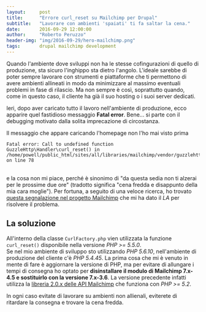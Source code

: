 ```yaml
---
layout:     post
title:      "Errore curl_reset su Mailchimp per Drupal"
subtitle:   "Lavorare con ambienti 'spaiati' ti fa saltar la cena."
date:       2016-09-29 12:00:00
author:     "Roberto Peruzzo"
header-img: "img/2016-09-29/hero-mailchimp.png"
tags:       drupal mailchimp development
---
```


<p>Quando l'ambiente dove sviluppi non ha le stesse cofingurazioni di quello
  di produzione, sta sicuro l'inghippo sta dietro l'angolo. L'ideale sarebbe di
  poter sempre lavorare con strumenti e piattaforme che ti permettono
  di avere ambienti allineati in modo da minimizzare al massimo eventuali
  problemi in fase di rilascio. Ma non sempre è così, soprattutto quando,
  come in questo caso, il cliente ha già il suo hosting o i suoi server dedicati.</p>

<p>Ieri, dopo aver caricato tutto il lavoro nell'ambiente di produzione, ecco apparire
  quel fastidioso messaggio <strong>Fatal error</strong>. Bene... si parte
  con il debugging motivato dalla solita imprecazione di circostanza.</p>

<p>Il messaggio che appare caricando l'homepage non l'ho mai visto prima<br>
  <pre><code>Fatal error: Call to undefined function GuzzleHttp\Handler\curl_reset() in /home/powell/public_html/sites/all/libraries/mailchimp/vendor/guzzlehttp/guzzle/src/Handler/CurlFactory.php on line 78</code></pre><br>
  e la cosa non mi piace, perché è sinonimo di "da questa sedia non ti alzerai
  per le prossime due ore" (tradotto significa "cena fredda e disappunto della
  mia cara moglie"). Per fortuna, a seguito di una veloce ricerca, ho trovato
  <a href="https://www.drupal.org/node/2709615#comment-11129049" target="_blank">questa
    segnalazione nel progetto Mailchimp</a> che mi ha dato il <em>LA</em> per
    risolvere il problema.</p>

<h2 class="section-heading">La soluzione</h2>

<p>All'interno della classe <code>CurlFactory.php</code> vien utilizzata la funzione <code>curl_reset()</code>
  disponibile nella versione <em>PHP >= 5.5.0</em>.<br> Se nel mio ambiente
  di sviluppo sto utilizzando <em>PHP 5.6.10</em>, nell'ambiente di produzione del
  cliente c'è <em>PHP 5.4.45</em>. La prima cosa che mi è venuto in mente di fare è
  aggiornare la versione di PHP, ma per evitare di allungare i tempi di consegna
  ho optato per <strong>disinstallare il modulo di Mailchimp 7.x-4.5 e sostituirlo
  con la versione 7.x-3.6</strong>. La versione precedente infatti utilizza la
  <a href="https://bitbucket.org/mailchimp/mailchimp-api-php" target="_blank">
  libreria 2.0.x delle API Mailchimp</a> che funziona con <em>PHP >= 5.2</em>.</p>
<p>In ogni caso evitate di lavorare su ambienti non allienali, eviterete di
ritardare la consegna e trovare la cena fredda.</p>
